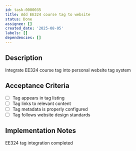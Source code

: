 ```yaml
---
id: task-0000035
title: Add EE324 course tag to website
status: Done
assignee: []
created_date: '2025-08-05'
labels: []
dependencies: []
---
```


## Description

Integrate EE324 course tag into personal website tag system

## Acceptance Criteria

- [ ] Tag appears in tag listing
- [ ] Tag links to relevant content
- [ ] Tag metadata is properly configured
- [ ] Tag follows website design standards

## Implementation Notes

EE324 tag integration completed
